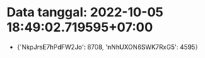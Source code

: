 # Data tanggal: 2022-10-05 18:49:02.719595+07:00

* {'NkpJrsE7hPdFW2Jo': 8708, 'nNhUXON6SWK7RxG5': 4595}
